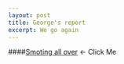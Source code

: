 ```yaml
---
layout: post
title: George's report
excerpt: We go again
---
```


####[Smoting all over](https://github.com/ai-se/george/blob/master/Reports/02-03-15.md) <- Click Me
